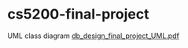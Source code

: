 # cs5200-final-project
UML class diagram
[db_design_final_project_UML.pdf](https://github.com/caijiah/cs5200-final-project/files/7576976/db_design_final_project_UML.pdf)
